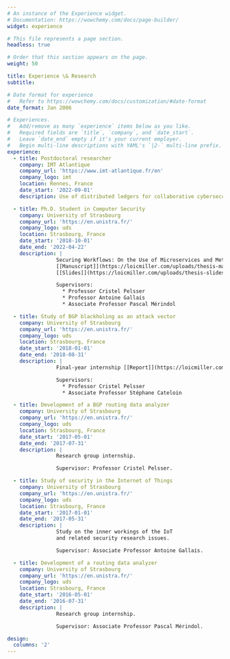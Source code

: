 ```yaml
---
# An instance of the Experience widget.
# Documentation: https://wowchemy.com/docs/page-builder/
widget: experience

# This file represents a page section.
headless: true

# Order that this section appears on the page.
weight: 50

title: Experience \& Research
subtitle:

# Date format for experience
#   Refer to https://wowchemy.com/docs/customization/#date-format
date_format: Jan 2006

# Experiences.
#   Add/remove as many `experience` items below as you like.
#   Required fields are `title`, `company`, and `date_start`.
#   Leave `date_end` empty if it's your current employer.
#   Begin multi-line descriptions with YAML's `|2-` multi-line prefix.
experience:
  - title: Postdoctoral researcher
    company: IMT Atlantique
    company_url: 'https://www.imt-atlantique.fr/en'
    company_logo: imt
    location: Rennes, France
    date_start: '2022-09-01'
    description: Use of distributed ledgers for collaborative cybersecurity.

  - title: Ph.D. Student in Computer Security
    company: University of Strasbourg
    company_url: 'https://en.unistra.fr/'
    company_logo: uds
    location: Strasbourg, France
    date_start: '2018-10-01'
    date_end: '2022-04-22'
    description: |
                Securing Workflows: On the Use of Microservices and Metagraphs to Prevent Data Exposures
                [[Manuscript]](https://loicmiller.com/uploads/thesis-manuscript.pdf)
                [[Slides]](https://loicmiller.com/uploads/thesis-slides.pdf)

                Supervisors:
                  * Professor Cristel Pelsser
                  * Professor Antoine Gallais
                  * Associate Professor Pascal Mérindol

  - title: Study of BGP blackholing as an attack vector
    company: University of Strasbourg
    company_url: 'https://en.unistra.fr/'
    company_logo: uds
    location: Strasbourg, France
    date_start: '2018-01-01'
    date_end: '2018-08-31'
    description: |
                Final-year internship [[Report]](https://loicmiller.com/uploads/master-thesis.pdf) [[Slides]](https://loicmiller.com/uploads/master-thesis-slides.pdf).

                Supervisors:
                  * Professor Cristel Pelsser
                  * Associate Professor Stéphane Cateloin

  - title: Development of a BGP routing data analyzer
    company: University of Strasbourg
    company_url: 'https://en.unistra.fr/'
    company_logo: uds
    location: Strasbourg, France
    date_start: '2017-05-01'
    date_end: '2017-07-31'
    description: |
                Research group internship.

                Supervisor: Professor Cristel Pelsser.

  - title: Study of security in the Internet of Things
    company: University of Strasbourg
    company_url: 'https://en.unistra.fr/'
    company_logo: uds
    location: Strasbourg, France
    date_start: '2017-01-01'
    date_end: '2017-05-31'
    description: |
                Study on the inner workings of the IoT
                and related security research issues.

                Supervisor: Associate Professor Antoine Gallais.

  - title: Development of a routing data analyzer
    company: University of Strasbourg
    company_url: 'https://en.unistra.fr/'
    company_logo: uds
    location: Strasbourg, France
    date_start: '2016-05-01'
    date_end: '2016-07-31'
    description: |
                Research group internship.

                Supervisor: Associate Professor Pascal Mérindol.

design:
  columns: '2'
---
```


